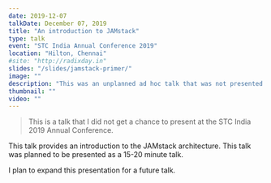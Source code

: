 ```yaml
---
date: 2019-12-07
talkDate: December 07, 2019
title: "An introduction to JAMstack"
type: talk
event: "STC India Annual Conference 2019"
location: "Hilton, Chennai"
#site: "http://radixday.in"
slides: "/slides/jamstack-primer/"
image: ""
description: "This was an unplanned ad hoc talk that was not presented."
thumbnail: ""
video: ""
---
```


> This is a talk that I did not get a chance to present at the STC India 2019 Annual Conference. 

This talk provides an introduction to the JAMstack architecture. This talk was planned to be presented as a 15-20 minute talk.

I plan to expand this presentation for a future talk.
